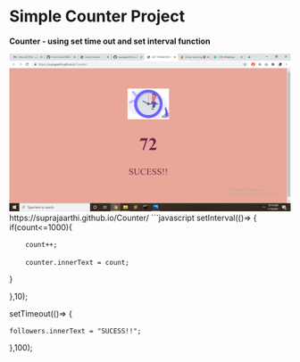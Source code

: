 # Simple Counter Project
<b>Counter - using set time out and set interval function</b>

<img src="Screenshot (738).png">
https://suprajaarthi.github.io/Counter/
```javascript
setInterval(()=>
{
	if(count<=1000){
	
		count++;
		
		counter.innerText = count;
		
}

},10);

setTimeout(()=>
{

	followers.innerText = "SUCESS!!";
	
},100);

```
